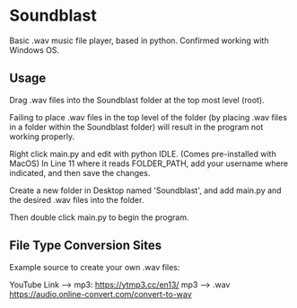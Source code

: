 # Soundblast
Basic .wav music file player, based in python. Confirmed working with Windows OS.

## Usage

Drag .wav files into the Soundblast folder at the top most level (root).

Failing to place .wav files in the top level of the folder (by placing .wav 
files in a folder within the Soundblast folder) will result in the program 
not working properly.

Right click main.py and edit with python IDLE. (Comes pre-installed with MacOS)
In Line 11 where it reads FOLDER_PATH, add your username where indicated, and then save the changes.

Create a new folder in Desktop named 'Soundblast', and add main.py and the desired
.wav files into the folder.

Then double click main.py to begin the program.

## File Type Conversion Sites

Example source to create your own .wav files:

YouTube Link --> mp3: https://ytmp3.cc/en13/
mp3 --> .wav https://audio.online-convert.com/convert-to-wav
